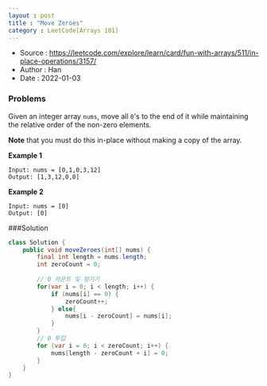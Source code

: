 ```yaml
---
layout : post
title : "Move Zeroes"
category : LeetCode[Arrays 101]
---
```


* Source : https://leetcode.com/explore/learn/card/fun-with-arrays/511/in-place-operations/3157/
* Author : Han
* Date   : 2022-01-03

### Problems

Given an integer array `nums`, move all `0`'s to the end of it while maintaining the relative order of the non-zero elements.

**Note** that you must do this in-place without making a copy of the array.


**Example 1**
```
Input: nums = [0,1,0,3,12]
Output: [1,3,12,0,0]
```

**Example 2**
```
Input: nums = [0]
Output: [0]
```

###Solution
```java
class Solution {
    public void moveZeroes(int[] nums) {
        final int length = nums.length;
        int zeroCount = 0;
        
        // 0 카운트 및 땅기기
        for(var i = 0; i < length; i++) {
            if (nums[i] == 0) {
                zeroCount++;
            } else{
                nums[i - zeroCount] = nums[i];
            }
        }
        // 0 투입
        for (var i = 0; i < zeroCount; i++) {
            nums[length - zeroCount + i] = 0;
        }
    }
}
```
